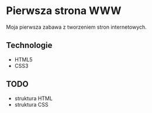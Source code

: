 # Pierwsza strona WWW

Moja pierwsza zabawa z tworzeniem stron internetowych.

## Technologie

* HTML5
* CSS3

## TODO

* struktura HTML
* struktura CSS